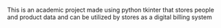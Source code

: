 This is an academic project made using python tkinter that stores people and product data and can be utilized by stores as a digital billing system
